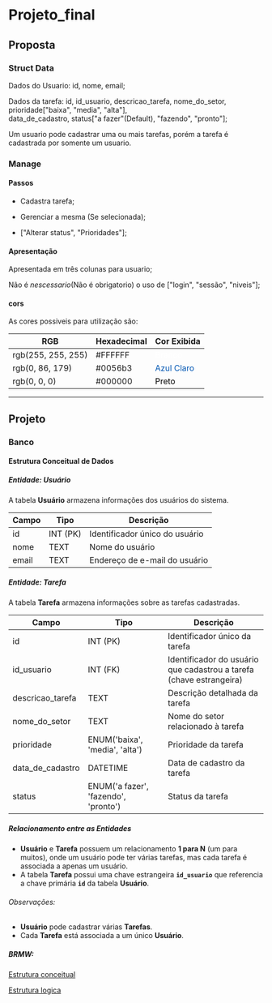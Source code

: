 # Projeto_final

## Proposta
### Struct Data

Dados do Usuario: id, nome, email;

Dados da tarefa: id, id_usuario, descricao_tarefa, nome_do_setor, prioridade["baixa", "media", "alta"], \
    data_de_cadastro, status["a fazer"(Default), "fazendo", "pronto"];

Um usuario pode cadastrar uma ou mais tarefas, porém a tarefa é cadastrada por somente um usuario.


### Manage

#### Passos

- Cadastra tarefa;

- Gerenciar a mesma (Se selecionada);

- ["Alterar status", "Prioridades"];

#### Apresentação

Apresentada em três colunas para usuario;

Não é *nescessario*(Não é obrigatorio) o uso de ["login", "sessão", "niveis"];

#### cors

As cores possiveis para utilização são:

| RGB             | Hexadecimal | Cor Exibida   |
|-----------------|-------------|---------------|
| rgb(255, 255, 255) | #FFFFFF     | <span style="color: #FFFFFF;">Branco</span> |
| rgb(0, 86, 179)   | #0056b3     | <span style="color: #0056b3;">Azul Claro</span> |
| rgb(0, 0, 0)      | #000000     | <span style="color: #000000;">Preto</span> |

---

## Projeto

### Banco

#### Estrutura Conceitual de Dados

##### Entidade: Usuário
A tabela **Usuário** armazena informações dos usuários do sistema.

| **Campo** | **Tipo**     | **Descrição**               |
|-----------|--------------|-----------------------------|
| id        | INT (PK)     | Identificador único do usuário |
| nome      | TEXT | Nome do usuário             |
| email     | TEXT | Endereço de e-mail do usuário |

##### Entidade: Tarefa
A tabela **Tarefa** armazena informações sobre as tarefas cadastradas.

| **Campo**        | **Tipo**     | **Descrição**                                      |
|------------------|--------------|----------------------------------------------------|
| id               | INT (PK)     | Identificador único da tarefa                      |
| id_usuario       | INT (FK)     | Identificador do usuário que cadastrou a tarefa (chave estrangeira) |
| descricao_tarefa | TEXT         | Descrição detalhada da tarefa                      |
| nome_do_setor    | TEXT         | Nome do setor relacionado à tarefa                 |
| prioridade       | ENUM('baixa', 'media', 'alta') | Prioridade da tarefa          |
| data_de_cadastro | DATETIME     | Data de cadastro da tarefa                         |
| status           | ENUM('a fazer', 'fazendo', 'pronto') | Status da tarefa              |

##### Relacionamento entre as Entidades
- **Usuário** e **Tarefa** possuem um relacionamento **1 para N** (um para muitos), onde um usuário pode ter várias tarefas, mas cada tarefa é associada a apenas um usuário.
- A tabela **Tarefa** possui uma chave estrangeira **`id_usuario`** que referencia a chave primária **`id`** da tabela **Usuário**.


###### Observações:
- **Usuário** pode cadastrar várias **Tarefas**.
- Cada **Tarefa** está associada a um único **Usuário**.

##### BRMW:

[Estrutura conceitual](https://app.brmodeloweb.com/#!/publicview/6749adcaf14caaf3dc1dcdea)

[Estrutura logica](https://app.brmodeloweb.com/#!/publicview/6749b039f14caaf3dc1dcef8)



